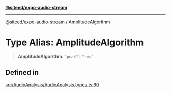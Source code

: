 [**@siteed/expo-audio-stream**](../README.md)

***

[@siteed/expo-audio-stream](../README.md) / AmplitudeAlgorithm

# Type Alias: AmplitudeAlgorithm

> **AmplitudeAlgorithm**: `"peak"` \| `"rms"`

## Defined in

[src/AudioAnalysis/AudioAnalysis.types.ts:60](https://github.com/deeeed/expo-audio-stream/blob/6ef2c33b0d24f2306e0676ec68aeea490ffd9618/packages/expo-audio-stream/src/AudioAnalysis/AudioAnalysis.types.ts#L60)
